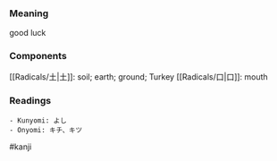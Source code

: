 ### Meaning

good luck

### Components

[[Radicals/土|土]]: soil; earth; ground; Turkey [[Radicals/口|口]]: mouth

### Readings

```
- Kunyomi: よし
- Onyomi: キチ、キツ
```

#kanji